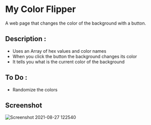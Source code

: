 # My Color Flipper

A web page that changes the color of the background with a button.

## Description :

- Uses an Array of hex values and color names
- When you click the button the background changes its color
- It tells you what is the current color of the background

## To Do :
- Randomize the colors

## Screenshot

![Screenshot 2021-08-27 122540](https://user-images.githubusercontent.com/60389576/131151588-ba25faf7-c062-4470-a04b-0c11ee96ebb9.png)
